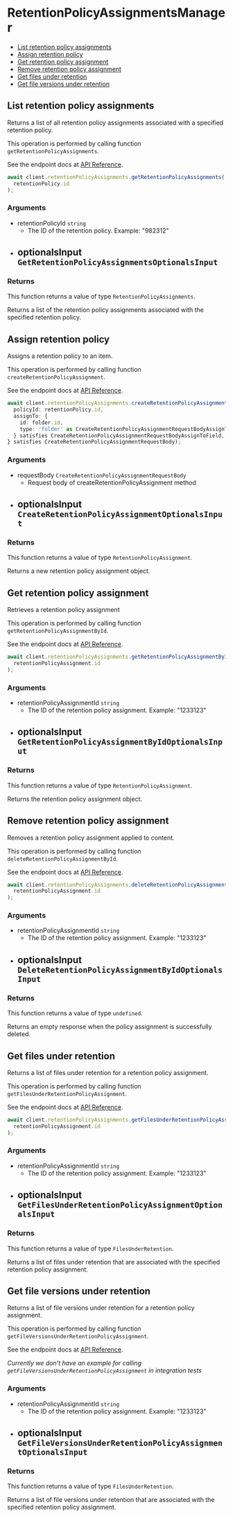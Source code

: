 # RetentionPolicyAssignmentsManager

- [List retention policy assignments](#list-retention-policy-assignments)
- [Assign retention policy](#assign-retention-policy)
- [Get retention policy assignment](#get-retention-policy-assignment)
- [Remove retention policy assignment](#remove-retention-policy-assignment)
- [Get files under retention](#get-files-under-retention)
- [Get file versions under retention](#get-file-versions-under-retention)

## List retention policy assignments

Returns a list of all retention policy assignments associated with a specified
retention policy.

This operation is performed by calling function `getRetentionPolicyAssignments`.

See the endpoint docs at
[API Reference](https://developer.box.com/reference/get-retention-policies-id-assignments/).

<!-- sample get_retention_policies_id_assignments -->

```ts
await client.retentionPolicyAssignments.getRetentionPolicyAssignments(
  retentionPolicy.id
);
```

### Arguments

- retentionPolicyId `string`
  - The ID of the retention policy. Example: "982312"
- optionalsInput `GetRetentionPolicyAssignmentsOptionalsInput`
  -

### Returns

This function returns a value of type `RetentionPolicyAssignments`.

Returns a list of the retention policy assignments associated with the
specified retention policy.

## Assign retention policy

Assigns a retention policy to an item.

This operation is performed by calling function `createRetentionPolicyAssignment`.

See the endpoint docs at
[API Reference](https://developer.box.com/reference/post-retention-policy-assignments/).

<!-- sample post_retention_policy_assignments -->

```ts
await client.retentionPolicyAssignments.createRetentionPolicyAssignment({
  policyId: retentionPolicy.id,
  assignTo: {
    id: folder.id,
    type: 'folder' as CreateRetentionPolicyAssignmentRequestBodyAssignToTypeField,
  } satisfies CreateRetentionPolicyAssignmentRequestBodyAssignToField,
} satisfies CreateRetentionPolicyAssignmentRequestBody);
```

### Arguments

- requestBody `CreateRetentionPolicyAssignmentRequestBody`
  - Request body of createRetentionPolicyAssignment method
- optionalsInput `CreateRetentionPolicyAssignmentOptionalsInput`
  -

### Returns

This function returns a value of type `RetentionPolicyAssignment`.

Returns a new retention policy assignment object.

## Get retention policy assignment

Retrieves a retention policy assignment

This operation is performed by calling function `getRetentionPolicyAssignmentById`.

See the endpoint docs at
[API Reference](https://developer.box.com/reference/get-retention-policy-assignments-id/).

<!-- sample get_retention_policy_assignments_id -->

```ts
await client.retentionPolicyAssignments.getRetentionPolicyAssignmentById(
  retentionPolicyAssignment.id
);
```

### Arguments

- retentionPolicyAssignmentId `string`
  - The ID of the retention policy assignment. Example: "1233123"
- optionalsInput `GetRetentionPolicyAssignmentByIdOptionalsInput`
  -

### Returns

This function returns a value of type `RetentionPolicyAssignment`.

Returns the retention policy assignment object.

## Remove retention policy assignment

Removes a retention policy assignment
applied to content.

This operation is performed by calling function `deleteRetentionPolicyAssignmentById`.

See the endpoint docs at
[API Reference](https://developer.box.com/reference/delete-retention-policy-assignments-id/).

<!-- sample delete_retention_policy_assignments_id -->

```ts
await client.retentionPolicyAssignments.deleteRetentionPolicyAssignmentById(
  retentionPolicyAssignment.id
);
```

### Arguments

- retentionPolicyAssignmentId `string`
  - The ID of the retention policy assignment. Example: "1233123"
- optionalsInput `DeleteRetentionPolicyAssignmentByIdOptionalsInput`
  -

### Returns

This function returns a value of type `undefined`.

Returns an empty response when the policy assignment
is successfully deleted.

## Get files under retention

Returns a list of files under retention for a retention policy assignment.

This operation is performed by calling function `getFilesUnderRetentionPolicyAssignment`.

See the endpoint docs at
[API Reference](https://developer.box.com/reference/get-retention-policy-assignments-id-files-under-retention/).

<!-- sample get_retention_policy_assignments_id_files_under_retention -->

```ts
await client.retentionPolicyAssignments.getFilesUnderRetentionPolicyAssignment(
  retentionPolicyAssignment.id
);
```

### Arguments

- retentionPolicyAssignmentId `string`
  - The ID of the retention policy assignment. Example: "1233123"
- optionalsInput `GetFilesUnderRetentionPolicyAssignmentOptionalsInput`
  -

### Returns

This function returns a value of type `FilesUnderRetention`.

Returns a list of files under retention that are associated with the
specified retention policy assignment.

## Get file versions under retention

Returns a list of file versions under retention for a retention policy
assignment.

This operation is performed by calling function `getFileVersionsUnderRetentionPolicyAssignment`.

See the endpoint docs at
[API Reference](https://developer.box.com/reference/get-retention-policy-assignments-id-file-versions-under-retention/).

_Currently we don't have an example for calling `getFileVersionsUnderRetentionPolicyAssignment` in integration tests_

### Arguments

- retentionPolicyAssignmentId `string`
  - The ID of the retention policy assignment. Example: "1233123"
- optionalsInput `GetFileVersionsUnderRetentionPolicyAssignmentOptionalsInput`
  -

### Returns

This function returns a value of type `FilesUnderRetention`.

Returns a list of file versions under retention that are associated with
the specified retention policy assignment.

